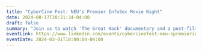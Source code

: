 ```yaml
---
title: "CyberCine Fest: NEU's Premier InfoSec Movie Night"
date: 2024-08-17T20:21:34-04:00
draft: false
summary: "Join us to watch 'The Great Hack' documentary and a post-film conversation on the field of cybersecurity"
eventLink: https://www.linkedin.com/events/cybercinefest-neu-spremierinfos7167018185542615040/
eventDate: 2024-03-01T18:00:00-04:00
---
```


